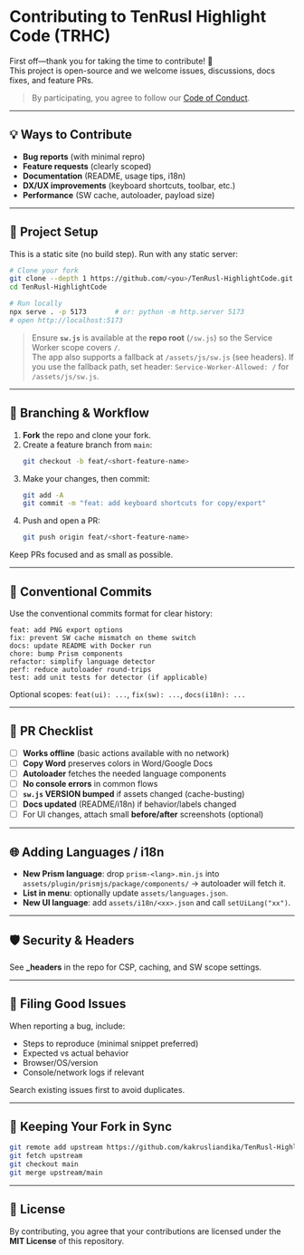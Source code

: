# Contributing to TenRusl Highlight Code (TRHC)

First off—thank you for taking the time to contribute! 🎉  
This project is open-source and we welcome issues, discussions, docs fixes, and feature PRs.

> By participating, you agree to follow our [Code of Conduct](CODE_OF_CONDUCT.md).

---

## 💡 Ways to Contribute

-   **Bug reports** (with minimal repro)
-   **Feature requests** (clearly scoped)
-   **Documentation** (README, usage tips, i18n)
-   **DX/UX improvements** (keyboard shortcuts, toolbar, etc.)
-   **Performance** (SW cache, autoloader, payload size)

---

## 🧰 Project Setup

This is a static site (no build step). Run with any static server:

```bash
# Clone your fork
git clone --depth 1 https://github.com/<you>/TenRusl-HighlightCode.git
cd TenRusl-HighlightCode

# Run locally
npx serve . -p 5173       # or: python -m http.server 5173
# open http://localhost:5173
```

> Ensure **`sw.js`** is available at the **repo root** (`/sw.js`) so the Service Worker scope covers `/`.  
> The app also supports a fallback at `/assets/js/sw.js` (see headers). If you use the fallback path, set header:
> `Service-Worker-Allowed: /` for `/assets/js/sw.js`.

---

## 🌳 Branching & Workflow

1. **Fork** the repo and clone your fork.
2. Create a feature branch from `main`:
    ```bash
    git checkout -b feat/<short-feature-name>
    ```
3. Make your changes, then commit:
    ```bash
    git add -A
    git commit -m "feat: add keyboard shortcuts for copy/export"
    ```
4. Push and open a PR:
    ```bash
    git push origin feat/<short-feature-name>
    ```

Keep PRs focused and as small as possible.

---

## 📝 Conventional Commits

Use the conventional commits format for clear history:

```
feat: add PNG export options
fix: prevent SW cache mismatch on theme switch
docs: update README with Docker run
chore: bump Prism components
refactor: simplify language detector
perf: reduce autoloader round-trips
test: add unit tests for detector (if applicable)
```

Optional scopes: `feat(ui): ...`, `fix(sw): ...`, `docs(i18n): ...`

---

## 🧪 PR Checklist

-   [ ] **Works offline** (basic actions available with no network)
-   [ ] **Copy Word** preserves colors in Word/Google Docs
-   [ ] **Autoloader** fetches the needed language components
-   [ ] **No console errors** in common flows
-   [ ] **`sw.js` VERSION bumped** if assets changed (cache-busting)
-   [ ] **Docs updated** (README/i18n) if behavior/labels changed
-   [ ] For UI changes, attach small **before/after** screenshots (optional)

---

## 🌐 Adding Languages / i18n

-   **New Prism language**: drop `prism-<lang>.min.js` into  
    `assets/plugin/prismjs/package/components/` → autoloader will fetch it.
-   **List in menu**: optionally update `assets/languages.json`.
-   **New UI language**: add `assets/i18n/<xx>.json` and call `setUiLang("xx")`.

---

## 🛡️ Security & Headers

See **\_headers** in the repo for CSP, caching, and SW scope settings.

---

## 🐞 Filing Good Issues

When reporting a bug, include:

-   Steps to reproduce (minimal snippet preferred)
-   Expected vs actual behavior
-   Browser/OS/version
-   Console/network logs if relevant

Search existing issues first to avoid duplicates.

---

## 🔄 Keeping Your Fork in Sync

```bash
git remote add upstream https://github.com/kakrusliandika/TenRusl-HighlightCode.git
git fetch upstream
git checkout main
git merge upstream/main
```

---

## 📜 License

By contributing, you agree that your contributions are licensed under the **MIT License** of this repository.

